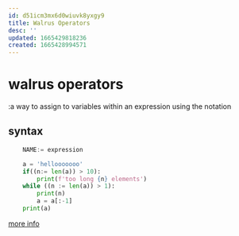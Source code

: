 ```yaml
---
id: d51icm3mx6d0wiuvk8yxgy9
title: Walrus Operators
desc: ''
updated: 1665429818236
created: 1665428994571
---
```

# walrus operators
:a way to assign to variables within an expression using the notation
## syntax
```python
    NAME:= expression
```
```python
    a = 'hellooooooo'
    if((n:= len(a)) > 10):
        print(f'too long {n} elements')
    while ((n := len(a)) > 1):
        print(n)
        a = a[:-1]
    print(a)
```
[more info](https://www.geeksforgeeks.org/walrus-operator-in-python-3-8/)